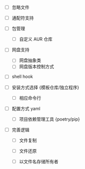 + [ ] 忽略文件
+ [ ] 通配符支持
+ [ ] 包管理
    + [ ] 自定义 AUR 仓库
+ [ ] 网盘支持
    + [ ] 网盘抽象类
    + [ ] 网盘版本控制方式
+ [ ] shell hook

+ [ ] 安装方式选择 {模板仓库/独立程序}
    + [ ] 相应命令行
+ [ ] 配置方式 yaml
    + [ ] 项目依赖管理工具 {poetry/pip}

+ [ ] 完善逻辑
    + [ ] 文件复制
    + [ ] 文件还原

    + [ ] 以文件名存储所有者
